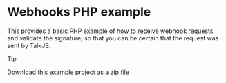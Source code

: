 # Webhooks PHP example

This provides a basic PHP example of how to receive webhook requests and validate the signature, so that you can be certain that the request was sent by TalkJS.

> [!TIP]
> [Download this example project as a zip file](https://github.com/talkjs/talkjs-examples/releases/latest/download/webhooks.php.zip)
